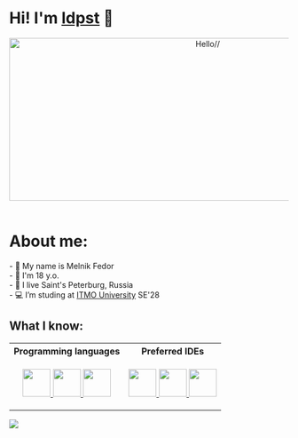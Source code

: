 <h1>Hi! I'm <a href="https://t.me/ldpst">ldpst</a> 🌟</h1>
<div align="center">
  <img alt="Hello//" src="https://github.com/ldpst/itmo/blob/main/.data/rei-ayanami-rei.gif" width=700 height=293></img>
</div><br>
<div align="left">
<h1>About me:</h1>
- 🥇 My name is Melnik Fedor<br>
- 🎲 I'm 18 y.o.<br>
- 🏢 I live Saint's Peterburg, Russia<br>
- 💻 I’m studing at <a href="https://itmo.ru/">ITMO University</a> SE'28
<h2>What I know:</h2>
<div align="left">
  <table>
    <tr>
      <th>Programming languages</th>
      <th>Preferred IDEs</th>
    </tr>
    <tr>
      <td>
        <p align="center">
  					<a href="https://python.org" target="_blank" rel="noreferrer">
  						<img width=50 src="https://cdn.jsdelivr.net/gh/devicons/devicon@latest/icons/python/python-original.svg" />
  					</a>
  					<a href="https://java.com" target="_blank" rel="noreferrer">
  						<img width=50 src="https://cdn.jsdelivr.net/gh/devicons/devicon@latest/icons/java/java-original.svg" />
  					</a>
  					<a href="https://isocpp.org" target="_blank" rel="noreferrer">
  						<img width=50 src="https://cdn.jsdelivr.net/gh/devicons/devicon@latest/icons/cplusplus/cplusplus-plain.svg" />
  					</a>
        </p>
      </td>
      <td>
        <p align="center">
					<a href="https://jetbrains.org/idea" target="_blank" rel="noreferrer">
						<img width=50 src="https://cdn.jsdelivr.net/gh/devicons/devicon@latest/icons/intellij/intellij-original.svg" />
					</a>
					<a href="https://jetbrains.org/pycharm" target="_blank" rel="noreferrer">
						<img width=50 src="https://cdn.jsdelivr.net/gh/devicons/devicon@latest/icons/pycharm/pycharm-original.svg" />
					</a>
					<a href="https://jetbrains.org/clion" target="_blank" rel="noreferrer">
						<img width=50 src="https://cdn.jsdelivr.net/gh/devicons/devicon@latest/icons/clion/clion-original.svg" />
					</a>
        </p>
      </td>
    </tr>
  </table>
</div>
</div>

![](https://komarev.com/ghpvc/?username=ldpst)
